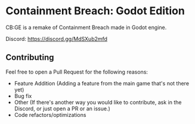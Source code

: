 # Containment Breach: Godot Edition
CB:GE is a remake of Containment Breach made in Godot engine.

Discord: https://discord.gg/MdSXub2mfd

## Contributing 
Feel free to open a Pull Request for the following reasons:

- Feature Addition (Adding a feature from the main game that's not there yet)
- Bug fix
- Other (If there's another way you would like to contribute, ask in the Discord, or just open a PR or an issue.)
- Code refactors/optimizations
 
